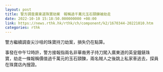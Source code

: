 ```yaml
---
layout: post
title: 警方調查廣東道珠寶劫案　報稱過千萬元玉石頸鍊被劫走
date: 2022-10-10 15:18:50.000000000 +08:00
link: https://news.rthk.hk/rthk/ch/component/k2/1670344-20221010.htm
categories: rthk
---
```


警方繼續調查尖沙咀的珠寶持刀劫案，損失仍在點算。

事發在中午12時許，警方接報指兩名非華裔男子持刀闖入廣東道的英皇鐘錶珠寶，劫走一條報稱價值過千萬元的玉石頸鍊，兩名賊人之後跳上私家車逃去，探員在珠寶店內搜證。
